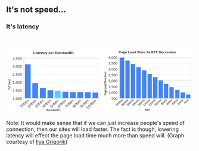 ## It's not speed...

### It's latency <!-- .element: class="fragment" -->

<br>

![Latency v. Speed](/images/xbandwidth-vs-latency.png) <!-- .element: class="fragment" -->

Note:
It would make sense that if we can just increase people's speed of connection, then our sites will load faster. The fact is though, lowering latency will effect the page load time much more than speed will. (Graph courtesy of [Ilya Grigorik](https://www.igvita.com/2012/07/19/latency-the-new-web-performance-bottleneck/))

